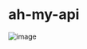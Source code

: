 # ah-my-api
![image](https://user-images.githubusercontent.com/1037523/220186198-1a8b6630-c7dc-4fdb-bfba-d03ed316b0a3.png)

